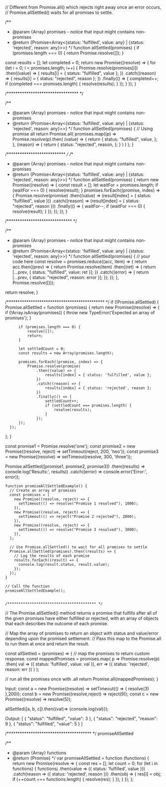 // Different from Promise.all() which rejects right away once an error occurs,
// Promise.allSettled() waits for all promises to settle.

/**
 * @param {Array<any>} promises - notice that input might contains non-promises
 * @return {Promise<Array<{status: 'fulfilled', value: any} | {status: 'rejected', reason: any}>>}
 */
function allSettled(promises) {
  if (promises.length === 0) {
    return Promise.resolve([]);
  }

  const results = [];
  let completed = 0;
  return new Promise((resolve) => {
    for (let i = 0; i < promises.length; i++) {
      Promise.resolve(promises[i])
        .then((value) => {
          results[i] = { status: "fulfilled", value };
        })
        .catch((reason) => {
          results[i] = { status: "rejected", reason };
        })
        .finally(() => {
          completed++;
          if (completed === promises.length) {
            resolve(results);
          }
        });
    }
  });
}

/********************************* */

/**
 * @param {Array<any>} promises - notice that input might contains non-promises
 * @return {Promise<Array<{status: 'fulfilled', value: any} | {status: 'rejected', reason: any}>>}
 */
function allSettled(promises) {
  // Using promise all
  return Promise.all(
    promises.map((p) =>
      Promise.resolve(p).then(
        (value) => {
          return {
            status: "fulfilled",
            value,
          };
        },
        (reason) => {
          return {
            status: "rejected",
            reason,
          };
        }
      )
    )
  );
}

/*************************** */
/**
 * @param {Array<any>} promises - notice that input might contains non-promises
 * @return {Promise<Array<{status: 'fulfilled', value: any} | {status: 'rejected', reason: any}>>}
 */
function allSettled(promises) {
  return new Promise((resolve) => {
    const result = [];
    let waitFor = promises.length;
    if (waitFor === 0) {
      resolve(result);
    }
    promises.forEach((promise, index) => {
      Promise.resolve(promise)
        .then((value) => (result[index] = { status: "fulfilled", value }))
        .catch((reason) => (result[index] = { status: "rejected", reason }))
        .finally(() => {
          waitFor--;
          if (waitFor === 0) {
            resolve(result);
          }
        });
    });
  });
}

/****************************** */

/**
 * @param {Array<any>} promises - notice that input might contains non-promises
 * @return {Promise<Array<{status: 'fulfilled', value: any} | {status: 'rejected', reason: any}>>}
 */
function allSettled(promises) {
  // your code here
  const resolve = promises.reduce((acc, item) => {
    return acc.then((prev) => {
      return Promise.resolve(item)
        .then((ret) => {
          return [...prev, { status: "fulfilled", value: ret }];
        })
        .catch((error) => {
          return [...prev, { status: "rejected", reason: error }];
        });
    });
  }, Promise.resolve([]));

  return resolve;
}



/********************************************* */
if (!Promise.allSettled) {
  Promise.allSettled = function (promises) {
      return new Promise((resolve) => {
          if (!Array.isArray(promises)) {
              throw new TypeError('Expected an array of promises');
          }

          if (promises.length === 0) {
              resolve([]);
              return;
          }

          let settledCount = 0;
          const results = new Array(promises.length);

          promises.forEach((promise, index) => {
              Promise.resolve(promise)
                  .then((value) => {
                      results[index] = { status: 'fulfilled', value };
                  })
                  .catch((reason) => {
                      results[index] = { status: 'rejected', reason };
                  })
                  .finally(() => {
                      settledCount++;
                      if (settledCount === promises.length) {
                          resolve(results);
                      }
                  });
          });
      });
  };
}


const promise1 = Promise.resolve('one');
const promise2 = new Promise((resolve, reject) => setTimeout(reject, 200, 'two'));
const promise3 = new Promise((resolve) => setTimeout(resolve, 300, 'three'));

Promise.allSettled([promise1, promise2, promise3])
    .then((results) => console.log('Results:', results))
    .catch((error) => console.error('Error:', error));



    function promiseAllSettledExample() {
      // Create an array of promises
      const promises = [
        new Promise((resolve, reject) => {
          setTimeout(() => resolve("Promise 1 resolved"), 1000);
        }),
        new Promise((resolve, reject) => {
          setTimeout(() => reject("Promise 2 rejected"), 2000);
        }),
        new Promise((resolve, reject) => {
          setTimeout(() => resolve("Promise 3 resolved"), 3000);
        }),
      ];
    
      // Use Promise.allSettled() to wait for all promises to settle
      Promise.allSettled(promises).then((results) => {
        // Log the results of each promise
        results.forEach((result) => {
          console.log(result.status, result.value);
        });
      });
    }
    
    // Call the function
    promiseAllSettledExample();


    /**************************************** */


//     The Promise.allSettled() method returns a promise that fulfills after all of the given promises have either fulfilled or rejected, with an array of objects that each describes the outcome of each promise.

//     Map the array of promises to return an object with status and value/error depending upon the promised settlement.
// Pass this map to the Promise.all to run them at once and return the result.


const allSettled = (promises) => {
  // map the promises to return custom response.
  const mappedPromises = promises.map(
    p => Promise.resolve(p)
    .then(
      val => ({ status: 'fulfilled', value: val }),
      err => ({ status: 'rejected', reason: err })
    )
  );

  // run all the promises once with .all 
  return Promise.all(mappedPromises);
}

Input:
const a = new Promise((resolve) => setTimeout(() => { resolve(3) },200));
const b = new Promise((resolve,reject) => reject(9));
const c = new Promise((resolve) => resolve(5));

allSettled([a, b, c]).then((val)=> {console.log(val)});

Output:
[
  {
    "status": "fulfilled",
    "value": 3
  },
  {
    "status": "rejected",
    "reason": 9
  },
  {
    "status": "fulfilled",
    "value": 5
  }
]


/*************************************** */
promiseAllSettled

/**
 * @param {Array<Function>} functions
 * @return {Promise}
 */
var promiseAllSettled = function (functions) {
  return new Promise(resolve => {
      const res = [];
      let count = 0;
      for (let i in functions) {
          functions[i]()
              .then(value => ({ status: 'fulfilled', value }))
              .catch(reason => ({ status: 'rejected', reason }))
              .then(obj => {
                  res[i] = obj;
                  if (++count === functions.length) {
                      resolve(res);
                  }
              });
      }
  });
};

